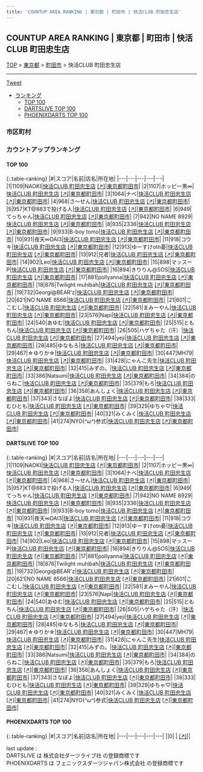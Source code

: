 ```yaml
---
title: 'COUNTUP AREA RANKING | 東京都 | 町田市 | 快活CLUB 町田忠生店'
---
```

## COUNTUP AREA RANKING | 東京都 | 町田市 | 快活CLUB 町田忠生店

[TOP](/darts/rank/) > [東京都](/darts/rank/東京都/) > [町田市](/darts/rank/東京都/町田市/) > 快活CLUB 町田忠生店

___

<a href="https://twitter.com/share?ref_src=twsrc%5Etfw" data-text="COUNTUP AREA RANKING | 東京都町田市快活CLUB 町田忠生店" class="twitter-share-button" data-hashtags="DARTSLIVE,PHOENIXDARTS,darts,ダーツ" data-show-count="false">Tweet</a>

* [ランキング](#カウントアップランキング)
    * [TOP 100](#top-100)
    * [DARTSLIVE TOP 100](#dartslive-top-100)
    * [PHOENIXDARTS TOP 100](#phoenixdarts-top-100)

### 市区町村

<ul>

</ul>

### カウントアップランキング

#### TOP 100



{:.table-ranking}
|#|スコア|名前|店名|所在地|
|---|---|---|---|---|
|1|1109|<span class="rank-name-dl">NAOKI</span>|<a href="/darts/rank/shops/7873e360a94119c4f454cb89828a1cfe.html">快活CLUB 町田忠生店</a> <a href="https://search.dartslive.com/jp/shop/7873e360a94119c4f454cb89828a1cfe">[↗]</a>|<a href="/darts/rank/東京都/町田市">東京都町田市</a>|
|2|1107|<span class="rank-name-dl">ホッピー黒∞</span>|<a href="/darts/rank/shops/7873e360a94119c4f454cb89828a1cfe.html">快活CLUB 町田忠生店</a> <a href="https://search.dartslive.com/jp/shop/7873e360a94119c4f454cb89828a1cfe">[↗]</a>|<a href="/darts/rank/東京都/町田市">東京都町田市</a>|
|3|1064|<span class="rank-name-dl">ナベ</span>|<a href="/darts/rank/shops/7873e360a94119c4f454cb89828a1cfe.html">快活CLUB 町田忠生店</a> <a href="https://search.dartslive.com/jp/shop/7873e360a94119c4f454cb89828a1cfe">[↗]</a>|<a href="/darts/rank/東京都/町田市">東京都町田市</a>|
|4|968|<span class="rank-name-dl">さ～せん</span>|<a href="/darts/rank/shops/7873e360a94119c4f454cb89828a1cfe.html">快活CLUB 町田忠生店</a> <a href="https://search.dartslive.com/jp/shop/7873e360a94119c4f454cb89828a1cfe">[↗]</a>|<a href="/darts/rank/東京都/町田市">東京都町田市</a>|
|5|957|<span class="rank-name-dl">KT@883で投げる人</span>|<a href="/darts/rank/shops/7873e360a94119c4f454cb89828a1cfe.html">快活CLUB 町田忠生店</a> <a href="https://search.dartslive.com/jp/shop/7873e360a94119c4f454cb89828a1cfe">[↗]</a>|<a href="/darts/rank/東京都/町田市">東京都町田市</a>|
|6|949|<span class="rank-name-dl">てっちゃん</span>|<a href="/darts/rank/shops/7873e360a94119c4f454cb89828a1cfe.html">快活CLUB 町田忠生店</a> <a href="https://search.dartslive.com/jp/shop/7873e360a94119c4f454cb89828a1cfe">[↗]</a>|<a href="/darts/rank/東京都/町田市">東京都町田市</a>|
|7|942|<span class="rank-name-dl">NO NAME 8929</span>|<a href="/darts/rank/shops/7873e360a94119c4f454cb89828a1cfe.html">快活CLUB 町田忠生店</a> <a href="https://search.dartslive.com/jp/shop/7873e360a94119c4f454cb89828a1cfe">[↗]</a>|<a href="/darts/rank/東京都/町田市">東京都町田市</a>|
|8|935|<span class="rank-name-dl">2336</span>|<a href="/darts/rank/shops/7873e360a94119c4f454cb89828a1cfe.html">快活CLUB 町田忠生店</a> <a href="https://search.dartslive.com/jp/shop/7873e360a94119c4f454cb89828a1cfe">[↗]</a>|<a href="/darts/rank/東京都/町田市">東京都町田市</a>|
|9|933|<span class="rank-name-dl">B-boy tomo</span>|<a href="/darts/rank/shops/7873e360a94119c4f454cb89828a1cfe.html">快活CLUB 町田忠生店</a> <a href="https://search.dartslive.com/jp/shop/7873e360a94119c4f454cb89828a1cfe">[↗]</a>|<a href="/darts/rank/東京都/町田市">東京都町田市</a>|
|10|931|<span class="rank-name-dl">夜天∞DAI3</span>|<a href="/darts/rank/shops/7873e360a94119c4f454cb89828a1cfe.html">快活CLUB 町田忠生店</a> <a href="https://search.dartslive.com/jp/shop/7873e360a94119c4f454cb89828a1cfe">[↗]</a>|<a href="/darts/rank/東京都/町田市">東京都町田市</a>|
|11|918|<span class="rank-name-dl">コウキ</span>|<a href="/darts/rank/shops/7873e360a94119c4f454cb89828a1cfe.html">快活CLUB 町田忠生店</a> <a href="https://search.dartslive.com/jp/shop/7873e360a94119c4f454cb89828a1cfe">[↗]</a>|<a href="/darts/rank/東京都/町田市">東京都町田市</a>|
|12|913|<span class="rank-name-dl">ゆーすけotn憂</span>|<a href="/darts/rank/shops/7873e360a94119c4f454cb89828a1cfe.html">快活CLUB 町田忠生店</a> <a href="https://search.dartslive.com/jp/shop/7873e360a94119c4f454cb89828a1cfe">[↗]</a>|<a href="/darts/rank/東京都/町田市">東京都町田市</a>|
|13|912|<span class="rank-name-dl">兄者</span>|<a href="/darts/rank/shops/7873e360a94119c4f454cb89828a1cfe.html">快活CLUB 町田忠生店</a> <a href="https://search.dartslive.com/jp/shop/7873e360a94119c4f454cb89828a1cfe">[↗]</a>|<a href="/darts/rank/東京都/町田市">東京都町田市</a>|
|14|902|<span class="rank-name-dl">Leo</span>|<a href="/darts/rank/shops/7873e360a94119c4f454cb89828a1cfe.html">快活CLUB 町田忠生店</a> <a href="https://search.dartslive.com/jp/shop/7873e360a94119c4f454cb89828a1cfe">[↗]</a>|<a href="/darts/rank/東京都/町田市">東京都町田市</a>|
|15|898|<span class="rank-name-dl">マッスー　P</span>|<a href="/darts/rank/shops/7873e360a94119c4f454cb89828a1cfe.html">快活CLUB 町田忠生店</a> <a href="https://search.dartslive.com/jp/shop/7873e360a94119c4f454cb89828a1cfe">[↗]</a>|<a href="/darts/rank/東京都/町田市">東京都町田市</a>|
|16|894|<span class="rank-name-dl">きりりん@SOS</span>|<a href="/darts/rank/shops/7873e360a94119c4f454cb89828a1cfe.html">快活CLUB 町田忠生店</a> <a href="https://search.dartslive.com/jp/shop/7873e360a94119c4f454cb89828a1cfe">[↗]</a>|<a href="/darts/rank/東京都/町田市">東京都町田市</a>|
|17|881|<span class="rank-name-dl">pollyanna</span>|<a href="/darts/rank/shops/7873e360a94119c4f454cb89828a1cfe.html">快活CLUB 町田忠生店</a> <a href="https://search.dartslive.com/jp/shop/7873e360a94119c4f454cb89828a1cfe">[↗]</a>|<a href="/darts/rank/東京都/町田市">東京都町田市</a>|
|18|876|<span class="rank-name-dl">Twilight muhibah</span>|<a href="/darts/rank/shops/7873e360a94119c4f454cb89828a1cfe.html">快活CLUB 町田忠生店</a> <a href="https://search.dartslive.com/jp/shop/7873e360a94119c4f454cb89828a1cfe">[↗]</a>|<a href="/darts/rank/東京都/町田市">東京都町田市</a>|
|19|732|<span class="rank-name-dl">Georgi@BEAR&#x27;z</span>|<a href="/darts/rank/shops/7873e360a94119c4f454cb89828a1cfe.html">快活CLUB 町田忠生店</a> <a href="https://search.dartslive.com/jp/shop/7873e360a94119c4f454cb89828a1cfe">[↗]</a>|<a href="/darts/rank/東京都/町田市">東京都町田市</a>|
|20|621|<span class="rank-name-dl">NO NAME 8566</span>|<a href="/darts/rank/shops/7873e360a94119c4f454cb89828a1cfe.html">快活CLUB 町田忠生店</a> <a href="https://search.dartslive.com/jp/shop/7873e360a94119c4f454cb89828a1cfe">[↗]</a>|<a href="/darts/rank/東京都/町田市">東京都町田市</a>|
|21|601|<span class="rank-name-dl">ここむし</span>|<a href="/darts/rank/shops/7873e360a94119c4f454cb89828a1cfe.html">快活CLUB 町田忠生店</a> <a href="https://search.dartslive.com/jp/shop/7873e360a94119c4f454cb89828a1cfe">[↗]</a>|<a href="/darts/rank/東京都/町田市">東京都町田市</a>|
|22|581|<span class="rank-name-dl">まみーやん</span>|<a href="/darts/rank/shops/7873e360a94119c4f454cb89828a1cfe.html">快活CLUB 町田忠生店</a> <a href="https://search.dartslive.com/jp/shop/7873e360a94119c4f454cb89828a1cfe">[↗]</a>|<a href="/darts/rank/東京都/町田市">東京都町田市</a>|
|23|576|<span class="rank-name-dl">Napi</span>|<a href="/darts/rank/shops/7873e360a94119c4f454cb89828a1cfe.html">快活CLUB 町田忠生店</a> <a href="https://search.dartslive.com/jp/shop/7873e360a94119c4f454cb89828a1cfe">[↗]</a>|<a href="/darts/rank/東京都/町田市">東京都町田市</a>|
|24|540|<span class="rank-name-dl">あゆむ</span>|<a href="/darts/rank/shops/7873e360a94119c4f454cb89828a1cfe.html">快活CLUB 町田忠生店</a> <a href="https://search.dartslive.com/jp/shop/7873e360a94119c4f454cb89828a1cfe">[↗]</a>|<a href="/darts/rank/東京都/町田市">東京都町田市</a>|
|25|515|<span class="rank-name-dl">ともちん</span>|<a href="/darts/rank/shops/7873e360a94119c4f454cb89828a1cfe.html">快活CLUB 町田忠生店</a> <a href="https://search.dartslive.com/jp/shop/7873e360a94119c4f454cb89828a1cfe">[↗]</a>|<a href="/darts/rank/東京都/町田市">東京都町田市</a>|
|26|505|<span class="rank-name-dl">ハゲちゃた（汗）</span>|<a href="/darts/rank/shops/7873e360a94119c4f454cb89828a1cfe.html">快活CLUB 町田忠生店</a> <a href="https://search.dartslive.com/jp/shop/7873e360a94119c4f454cb89828a1cfe">[↗]</a>|<a href="/darts/rank/東京都/町田市">東京都町田市</a>|
|27|494|<span class="rank-name-dl">yeji</span>|<a href="/darts/rank/shops/7873e360a94119c4f454cb89828a1cfe.html">快活CLUB 町田忠生店</a> <a href="https://search.dartslive.com/jp/shop/7873e360a94119c4f454cb89828a1cfe">[↗]</a>|<a href="/darts/rank/東京都/町田市">東京都町田市</a>|
|28|485|<span class="rank-name-dl">ゆなもろ</span>|<a href="/darts/rank/shops/7873e360a94119c4f454cb89828a1cfe.html">快活CLUB 町田忠生店</a> <a href="https://search.dartslive.com/jp/shop/7873e360a94119c4f454cb89828a1cfe">[↗]</a>|<a href="/darts/rank/東京都/町田市">東京都町田市</a>|
|29|467|<span class="rank-name-dl">☆ゆりか☆</span>|<a href="/darts/rank/shops/7873e360a94119c4f454cb89828a1cfe.html">快活CLUB 町田忠生店</a> <a href="https://search.dartslive.com/jp/shop/7873e360a94119c4f454cb89828a1cfe">[↗]</a>|<a href="/darts/rank/東京都/町田市">東京都町田市</a>|
|30|447|<span class="rank-name-dl">MH79</span>|<a href="/darts/rank/shops/7873e360a94119c4f454cb89828a1cfe.html">快活CLUB 町田忠生店</a> <a href="https://search.dartslive.com/jp/shop/7873e360a94119c4f454cb89828a1cfe">[↗]</a>|<a href="/darts/rank/東京都/町田市">東京都町田市</a>|
|31|428|<span class="rank-name-dl">にゃんこ先生</span>|<a href="/darts/rank/shops/7873e360a94119c4f454cb89828a1cfe.html">快活CLUB 町田忠生店</a> <a href="https://search.dartslive.com/jp/shop/7873e360a94119c4f454cb89828a1cfe">[↗]</a>|<a href="/darts/rank/東京都/町田市">東京都町田市</a>|
|32|415|<span class="rank-name-dl">みずの。</span>|<a href="/darts/rank/shops/7873e360a94119c4f454cb89828a1cfe.html">快活CLUB 町田忠生店</a> <a href="https://search.dartslive.com/jp/shop/7873e360a94119c4f454cb89828a1cfe">[↗]</a>|<a href="/darts/rank/東京都/町田市">東京都町田市</a>|
|33|386|<span class="rank-name-dl">Natsumi</span>|<a href="/darts/rank/shops/7873e360a94119c4f454cb89828a1cfe.html">快活CLUB 町田忠生店</a> <a href="https://search.dartslive.com/jp/shop/7873e360a94119c4f454cb89828a1cfe">[↗]</a>|<a href="/darts/rank/東京都/町田市">東京都町田市</a>|
|34|384|<span class="rank-name-dl">のらねこ</span>|<a href="/darts/rank/shops/7873e360a94119c4f454cb89828a1cfe.html">快活CLUB 町田忠生店</a> <a href="https://search.dartslive.com/jp/shop/7873e360a94119c4f454cb89828a1cfe">[↗]</a>|<a href="/darts/rank/東京都/町田市">東京都町田市</a>|
|35|379|<span class="rank-name-dl">もろ</span>|<a href="/darts/rank/shops/7873e360a94119c4f454cb89828a1cfe.html">快活CLUB 町田忠生店</a> <a href="https://search.dartslive.com/jp/shop/7873e360a94119c4f454cb89828a1cfe">[↗]</a>|<a href="/darts/rank/東京都/町田市">東京都町田市</a>|
|36|358|<span class="rank-name-dl">あんしょく</span>|<a href="/darts/rank/shops/7873e360a94119c4f454cb89828a1cfe.html">快活CLUB 町田忠生店</a> <a href="https://search.dartslive.com/jp/shop/7873e360a94119c4f454cb89828a1cfe">[↗]</a>|<a href="/darts/rank/東京都/町田市">東京都町田市</a>|
|37|343|<span class="rank-name-dl">さなぽよ</span>|<a href="/darts/rank/shops/7873e360a94119c4f454cb89828a1cfe.html">快活CLUB 町田忠生店</a> <a href="https://search.dartslive.com/jp/shop/7873e360a94119c4f454cb89828a1cfe">[↗]</a>|<a href="/darts/rank/東京都/町田市">東京都町田市</a>|
|38|333|<span class="rank-name-dl">むひとも</span>|<a href="/darts/rank/shops/7873e360a94119c4f454cb89828a1cfe.html">快活CLUB 町田忠生店</a> <a href="https://search.dartslive.com/jp/shop/7873e360a94119c4f454cb89828a1cfe">[↗]</a>|<a href="/darts/rank/東京都/町田市">東京都町田市</a>|
|39|329|<span class="rank-name-dl">ゆちゃ♡</span>|<a href="/darts/rank/shops/7873e360a94119c4f454cb89828a1cfe.html">快活CLUB 町田忠生店</a> <a href="https://search.dartslive.com/jp/shop/7873e360a94119c4f454cb89828a1cfe">[↗]</a>|<a href="/darts/rank/東京都/町田市">東京都町田市</a>|
|40|321|<span class="rank-name-dl">みくみく</span>|<a href="/darts/rank/shops/7873e360a94119c4f454cb89828a1cfe.html">快活CLUB 町田忠生店</a> <a href="https://search.dartslive.com/jp/shop/7873e360a94119c4f454cb89828a1cfe">[↗]</a>|<a href="/darts/rank/東京都/町田市">東京都町田市</a>|
|41|274|<span class="rank-name-dl">NYO(*^ω^*)参式</span>|<a href="/darts/rank/shops/7873e360a94119c4f454cb89828a1cfe.html">快活CLUB 町田忠生店</a> <a href="https://search.dartslive.com/jp/shop/7873e360a94119c4f454cb89828a1cfe">[↗]</a>|<a href="/darts/rank/東京都/町田市">東京都町田市</a>|


#### DARTSLIVE TOP 100



{:.table-ranking}
|#|スコア|名前|店名|所在地|
|---|---|---|---|---|
|1|1109|<span class="rank-name-dl">NAOKI</span>|<a href="/darts/rank/shops/7873e360a94119c4f454cb89828a1cfe.html">快活CLUB 町田忠生店</a> <a href="https://search.dartslive.com/jp/shop/7873e360a94119c4f454cb89828a1cfe">[↗]</a>|<a href="/darts/rank/東京都/町田市">東京都町田市</a>|
|2|1107|<span class="rank-name-dl">ホッピー黒∞</span>|<a href="/darts/rank/shops/7873e360a94119c4f454cb89828a1cfe.html">快活CLUB 町田忠生店</a> <a href="https://search.dartslive.com/jp/shop/7873e360a94119c4f454cb89828a1cfe">[↗]</a>|<a href="/darts/rank/東京都/町田市">東京都町田市</a>|
|3|1064|<span class="rank-name-dl">ナベ</span>|<a href="/darts/rank/shops/7873e360a94119c4f454cb89828a1cfe.html">快活CLUB 町田忠生店</a> <a href="https://search.dartslive.com/jp/shop/7873e360a94119c4f454cb89828a1cfe">[↗]</a>|<a href="/darts/rank/東京都/町田市">東京都町田市</a>|
|4|968|<span class="rank-name-dl">さ～せん</span>|<a href="/darts/rank/shops/7873e360a94119c4f454cb89828a1cfe.html">快活CLUB 町田忠生店</a> <a href="https://search.dartslive.com/jp/shop/7873e360a94119c4f454cb89828a1cfe">[↗]</a>|<a href="/darts/rank/東京都/町田市">東京都町田市</a>|
|5|957|<span class="rank-name-dl">KT@883で投げる人</span>|<a href="/darts/rank/shops/7873e360a94119c4f454cb89828a1cfe.html">快活CLUB 町田忠生店</a> <a href="https://search.dartslive.com/jp/shop/7873e360a94119c4f454cb89828a1cfe">[↗]</a>|<a href="/darts/rank/東京都/町田市">東京都町田市</a>|
|6|949|<span class="rank-name-dl">てっちゃん</span>|<a href="/darts/rank/shops/7873e360a94119c4f454cb89828a1cfe.html">快活CLUB 町田忠生店</a> <a href="https://search.dartslive.com/jp/shop/7873e360a94119c4f454cb89828a1cfe">[↗]</a>|<a href="/darts/rank/東京都/町田市">東京都町田市</a>|
|7|942|<span class="rank-name-dl">NO NAME 8929</span>|<a href="/darts/rank/shops/7873e360a94119c4f454cb89828a1cfe.html">快活CLUB 町田忠生店</a> <a href="https://search.dartslive.com/jp/shop/7873e360a94119c4f454cb89828a1cfe">[↗]</a>|<a href="/darts/rank/東京都/町田市">東京都町田市</a>|
|8|935|<span class="rank-name-dl">2336</span>|<a href="/darts/rank/shops/7873e360a94119c4f454cb89828a1cfe.html">快活CLUB 町田忠生店</a> <a href="https://search.dartslive.com/jp/shop/7873e360a94119c4f454cb89828a1cfe">[↗]</a>|<a href="/darts/rank/東京都/町田市">東京都町田市</a>|
|9|933|<span class="rank-name-dl">B-boy tomo</span>|<a href="/darts/rank/shops/7873e360a94119c4f454cb89828a1cfe.html">快活CLUB 町田忠生店</a> <a href="https://search.dartslive.com/jp/shop/7873e360a94119c4f454cb89828a1cfe">[↗]</a>|<a href="/darts/rank/東京都/町田市">東京都町田市</a>|
|10|931|<span class="rank-name-dl">夜天∞DAI3</span>|<a href="/darts/rank/shops/7873e360a94119c4f454cb89828a1cfe.html">快活CLUB 町田忠生店</a> <a href="https://search.dartslive.com/jp/shop/7873e360a94119c4f454cb89828a1cfe">[↗]</a>|<a href="/darts/rank/東京都/町田市">東京都町田市</a>|
|11|918|<span class="rank-name-dl">コウキ</span>|<a href="/darts/rank/shops/7873e360a94119c4f454cb89828a1cfe.html">快活CLUB 町田忠生店</a> <a href="https://search.dartslive.com/jp/shop/7873e360a94119c4f454cb89828a1cfe">[↗]</a>|<a href="/darts/rank/東京都/町田市">東京都町田市</a>|
|12|913|<span class="rank-name-dl">ゆーすけotn憂</span>|<a href="/darts/rank/shops/7873e360a94119c4f454cb89828a1cfe.html">快活CLUB 町田忠生店</a> <a href="https://search.dartslive.com/jp/shop/7873e360a94119c4f454cb89828a1cfe">[↗]</a>|<a href="/darts/rank/東京都/町田市">東京都町田市</a>|
|13|912|<span class="rank-name-dl">兄者</span>|<a href="/darts/rank/shops/7873e360a94119c4f454cb89828a1cfe.html">快活CLUB 町田忠生店</a> <a href="https://search.dartslive.com/jp/shop/7873e360a94119c4f454cb89828a1cfe">[↗]</a>|<a href="/darts/rank/東京都/町田市">東京都町田市</a>|
|14|902|<span class="rank-name-dl">Leo</span>|<a href="/darts/rank/shops/7873e360a94119c4f454cb89828a1cfe.html">快活CLUB 町田忠生店</a> <a href="https://search.dartslive.com/jp/shop/7873e360a94119c4f454cb89828a1cfe">[↗]</a>|<a href="/darts/rank/東京都/町田市">東京都町田市</a>|
|15|898|<span class="rank-name-dl">マッスー　P</span>|<a href="/darts/rank/shops/7873e360a94119c4f454cb89828a1cfe.html">快活CLUB 町田忠生店</a> <a href="https://search.dartslive.com/jp/shop/7873e360a94119c4f454cb89828a1cfe">[↗]</a>|<a href="/darts/rank/東京都/町田市">東京都町田市</a>|
|16|894|<span class="rank-name-dl">きりりん@SOS</span>|<a href="/darts/rank/shops/7873e360a94119c4f454cb89828a1cfe.html">快活CLUB 町田忠生店</a> <a href="https://search.dartslive.com/jp/shop/7873e360a94119c4f454cb89828a1cfe">[↗]</a>|<a href="/darts/rank/東京都/町田市">東京都町田市</a>|
|17|881|<span class="rank-name-dl">pollyanna</span>|<a href="/darts/rank/shops/7873e360a94119c4f454cb89828a1cfe.html">快活CLUB 町田忠生店</a> <a href="https://search.dartslive.com/jp/shop/7873e360a94119c4f454cb89828a1cfe">[↗]</a>|<a href="/darts/rank/東京都/町田市">東京都町田市</a>|
|18|876|<span class="rank-name-dl">Twilight muhibah</span>|<a href="/darts/rank/shops/7873e360a94119c4f454cb89828a1cfe.html">快活CLUB 町田忠生店</a> <a href="https://search.dartslive.com/jp/shop/7873e360a94119c4f454cb89828a1cfe">[↗]</a>|<a href="/darts/rank/東京都/町田市">東京都町田市</a>|
|19|732|<span class="rank-name-dl">Georgi@BEAR&#x27;z</span>|<a href="/darts/rank/shops/7873e360a94119c4f454cb89828a1cfe.html">快活CLUB 町田忠生店</a> <a href="https://search.dartslive.com/jp/shop/7873e360a94119c4f454cb89828a1cfe">[↗]</a>|<a href="/darts/rank/東京都/町田市">東京都町田市</a>|
|20|621|<span class="rank-name-dl">NO NAME 8566</span>|<a href="/darts/rank/shops/7873e360a94119c4f454cb89828a1cfe.html">快活CLUB 町田忠生店</a> <a href="https://search.dartslive.com/jp/shop/7873e360a94119c4f454cb89828a1cfe">[↗]</a>|<a href="/darts/rank/東京都/町田市">東京都町田市</a>|
|21|601|<span class="rank-name-dl">ここむし</span>|<a href="/darts/rank/shops/7873e360a94119c4f454cb89828a1cfe.html">快活CLUB 町田忠生店</a> <a href="https://search.dartslive.com/jp/shop/7873e360a94119c4f454cb89828a1cfe">[↗]</a>|<a href="/darts/rank/東京都/町田市">東京都町田市</a>|
|22|581|<span class="rank-name-dl">まみーやん</span>|<a href="/darts/rank/shops/7873e360a94119c4f454cb89828a1cfe.html">快活CLUB 町田忠生店</a> <a href="https://search.dartslive.com/jp/shop/7873e360a94119c4f454cb89828a1cfe">[↗]</a>|<a href="/darts/rank/東京都/町田市">東京都町田市</a>|
|23|576|<span class="rank-name-dl">Napi</span>|<a href="/darts/rank/shops/7873e360a94119c4f454cb89828a1cfe.html">快活CLUB 町田忠生店</a> <a href="https://search.dartslive.com/jp/shop/7873e360a94119c4f454cb89828a1cfe">[↗]</a>|<a href="/darts/rank/東京都/町田市">東京都町田市</a>|
|24|540|<span class="rank-name-dl">あゆむ</span>|<a href="/darts/rank/shops/7873e360a94119c4f454cb89828a1cfe.html">快活CLUB 町田忠生店</a> <a href="https://search.dartslive.com/jp/shop/7873e360a94119c4f454cb89828a1cfe">[↗]</a>|<a href="/darts/rank/東京都/町田市">東京都町田市</a>|
|25|515|<span class="rank-name-dl">ともちん</span>|<a href="/darts/rank/shops/7873e360a94119c4f454cb89828a1cfe.html">快活CLUB 町田忠生店</a> <a href="https://search.dartslive.com/jp/shop/7873e360a94119c4f454cb89828a1cfe">[↗]</a>|<a href="/darts/rank/東京都/町田市">東京都町田市</a>|
|26|505|<span class="rank-name-dl">ハゲちゃた（汗）</span>|<a href="/darts/rank/shops/7873e360a94119c4f454cb89828a1cfe.html">快活CLUB 町田忠生店</a> <a href="https://search.dartslive.com/jp/shop/7873e360a94119c4f454cb89828a1cfe">[↗]</a>|<a href="/darts/rank/東京都/町田市">東京都町田市</a>|
|27|494|<span class="rank-name-dl">yeji</span>|<a href="/darts/rank/shops/7873e360a94119c4f454cb89828a1cfe.html">快活CLUB 町田忠生店</a> <a href="https://search.dartslive.com/jp/shop/7873e360a94119c4f454cb89828a1cfe">[↗]</a>|<a href="/darts/rank/東京都/町田市">東京都町田市</a>|
|28|485|<span class="rank-name-dl">ゆなもろ</span>|<a href="/darts/rank/shops/7873e360a94119c4f454cb89828a1cfe.html">快活CLUB 町田忠生店</a> <a href="https://search.dartslive.com/jp/shop/7873e360a94119c4f454cb89828a1cfe">[↗]</a>|<a href="/darts/rank/東京都/町田市">東京都町田市</a>|
|29|467|<span class="rank-name-dl">☆ゆりか☆</span>|<a href="/darts/rank/shops/7873e360a94119c4f454cb89828a1cfe.html">快活CLUB 町田忠生店</a> <a href="https://search.dartslive.com/jp/shop/7873e360a94119c4f454cb89828a1cfe">[↗]</a>|<a href="/darts/rank/東京都/町田市">東京都町田市</a>|
|30|447|<span class="rank-name-dl">MH79</span>|<a href="/darts/rank/shops/7873e360a94119c4f454cb89828a1cfe.html">快活CLUB 町田忠生店</a> <a href="https://search.dartslive.com/jp/shop/7873e360a94119c4f454cb89828a1cfe">[↗]</a>|<a href="/darts/rank/東京都/町田市">東京都町田市</a>|
|31|428|<span class="rank-name-dl">にゃんこ先生</span>|<a href="/darts/rank/shops/7873e360a94119c4f454cb89828a1cfe.html">快活CLUB 町田忠生店</a> <a href="https://search.dartslive.com/jp/shop/7873e360a94119c4f454cb89828a1cfe">[↗]</a>|<a href="/darts/rank/東京都/町田市">東京都町田市</a>|
|32|415|<span class="rank-name-dl">みずの。</span>|<a href="/darts/rank/shops/7873e360a94119c4f454cb89828a1cfe.html">快活CLUB 町田忠生店</a> <a href="https://search.dartslive.com/jp/shop/7873e360a94119c4f454cb89828a1cfe">[↗]</a>|<a href="/darts/rank/東京都/町田市">東京都町田市</a>|
|33|386|<span class="rank-name-dl">Natsumi</span>|<a href="/darts/rank/shops/7873e360a94119c4f454cb89828a1cfe.html">快活CLUB 町田忠生店</a> <a href="https://search.dartslive.com/jp/shop/7873e360a94119c4f454cb89828a1cfe">[↗]</a>|<a href="/darts/rank/東京都/町田市">東京都町田市</a>|
|34|384|<span class="rank-name-dl">のらねこ</span>|<a href="/darts/rank/shops/7873e360a94119c4f454cb89828a1cfe.html">快活CLUB 町田忠生店</a> <a href="https://search.dartslive.com/jp/shop/7873e360a94119c4f454cb89828a1cfe">[↗]</a>|<a href="/darts/rank/東京都/町田市">東京都町田市</a>|
|35|379|<span class="rank-name-dl">もろ</span>|<a href="/darts/rank/shops/7873e360a94119c4f454cb89828a1cfe.html">快活CLUB 町田忠生店</a> <a href="https://search.dartslive.com/jp/shop/7873e360a94119c4f454cb89828a1cfe">[↗]</a>|<a href="/darts/rank/東京都/町田市">東京都町田市</a>|
|36|358|<span class="rank-name-dl">あんしょく</span>|<a href="/darts/rank/shops/7873e360a94119c4f454cb89828a1cfe.html">快活CLUB 町田忠生店</a> <a href="https://search.dartslive.com/jp/shop/7873e360a94119c4f454cb89828a1cfe">[↗]</a>|<a href="/darts/rank/東京都/町田市">東京都町田市</a>|
|37|343|<span class="rank-name-dl">さなぽよ</span>|<a href="/darts/rank/shops/7873e360a94119c4f454cb89828a1cfe.html">快活CLUB 町田忠生店</a> <a href="https://search.dartslive.com/jp/shop/7873e360a94119c4f454cb89828a1cfe">[↗]</a>|<a href="/darts/rank/東京都/町田市">東京都町田市</a>|
|38|333|<span class="rank-name-dl">むひとも</span>|<a href="/darts/rank/shops/7873e360a94119c4f454cb89828a1cfe.html">快活CLUB 町田忠生店</a> <a href="https://search.dartslive.com/jp/shop/7873e360a94119c4f454cb89828a1cfe">[↗]</a>|<a href="/darts/rank/東京都/町田市">東京都町田市</a>|
|39|329|<span class="rank-name-dl">ゆちゃ♡</span>|<a href="/darts/rank/shops/7873e360a94119c4f454cb89828a1cfe.html">快活CLUB 町田忠生店</a> <a href="https://search.dartslive.com/jp/shop/7873e360a94119c4f454cb89828a1cfe">[↗]</a>|<a href="/darts/rank/東京都/町田市">東京都町田市</a>|
|40|321|<span class="rank-name-dl">みくみく</span>|<a href="/darts/rank/shops/7873e360a94119c4f454cb89828a1cfe.html">快活CLUB 町田忠生店</a> <a href="https://search.dartslive.com/jp/shop/7873e360a94119c4f454cb89828a1cfe">[↗]</a>|<a href="/darts/rank/東京都/町田市">東京都町田市</a>|
|41|274|<span class="rank-name-dl">NYO(*^ω^*)参式</span>|<a href="/darts/rank/shops/7873e360a94119c4f454cb89828a1cfe.html">快活CLUB 町田忠生店</a> <a href="https://search.dartslive.com/jp/shop/7873e360a94119c4f454cb89828a1cfe">[↗]</a>|<a href="/darts/rank/東京都/町田市">東京都町田市</a>|


#### PHOENIXDARTS TOP 100



{:.table-ranking}
|#|スコア|名前|店名|所在地|
|---|---|---|---|---|
||0|<span class="rank-name-dl"> </span>|<a href="/darts/rank/shops/.html"></a> <a href="">[↗]</a>|<a href="/darts/rank//"></a>|


<div class="footer border-top border-gray-light mt-5 pt-3 text-right text-gray">
    last update : <span style="font-weight: italic" id="foot_last_modified"></span><br />
    DARTSLIVE は 株式会社ダーツライブ社 の登録商標です<br />
    PHOENIXDARTS は フェニックスダーツジャパン株式会社 の登録商標です<br />
</div>

<script src="https://cdnjs.cloudflare.com/ajax/libs/jquery.tablesorter/2.31.3/js/jquery.tablesorter.min.js" integrity="sha512-qzgd5cYSZcosqpzpn7zF2ZId8f/8CHmFKZ8j7mU4OUXTNRd5g+ZHBPsgKEwoqxCtdQvExE5LprwwPAgoicguNg==" crossorigin="anonymous" referrerpolicy="no-referrer"></script>
<link rel="stylesheet" href="https://cdnjs.cloudflare.com/ajax/libs/jquery.tablesorter/2.31.3/css/theme.default.min.css" integrity="sha512-wghhOJkjQX0Lh3NSWvNKeZ0ZpNn+SPVXX1Qyc9OCaogADktxrBiBdKGDoqVUOyhStvMBmJQ8ZdMHiR3wuEq8+w==" crossorigin="anonymous" referrerpolicy="no-referrer" />
<script>
$(function() {
    $(".table-ranking").tablesorter({sortList:[[0, 0]]});
    $("#foot_last_modified").text(formatDate(new Date(document.lastModified), 'yyyy-MM-dd HH:mm:ss'));
});
</script>

<script async src="https://platform.twitter.com/widgets.js" charset="utf-8"></script>
